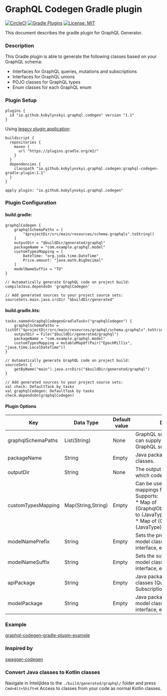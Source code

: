 # GraphQL Codegen Gradle plugin #

[![CircleCI](https://circleci.com/gh/kobylynskyi/graphql-java-codegen-gradle-plugin/tree/master.svg?style=svg)](https://circleci.com/gh/kobylynskyi/graphql-java-codegen-gradle-plugin/tree/master)
[![Gradle Plugins](https://img.shields.io/maven-metadata/v/https/plugins.gradle.org/m2/io/github/kobylynskyi/graphql/codegen/graphql-codegen-gradle-plugin/maven-metadata.xml.svg?label=gradle)](https://plugins.gradle.org/plugin/io.github.kobylynskyi.graphql.codegen)
[![License: MIT](https://img.shields.io/badge/License-MIT-yellow.svg)](https://opensource.org/licenses/MIT)

This document describes the gradle plugin for GraphQL Generator.

### Description

This Gradle plugin is able to generate the following classes based on your GraphQL schema:
* Interfaces for GraphQL queries, mutations and subscriptions
* Interfaces for GraphQL unions
* POJO classes for GraphQL types
* Enum classes for each GraphQL enum

### Plugin Setup

    plugins {
      id "io.github.kobylynskyi.graphql.codegen" version "1.1"
    }

Using [legacy plugin application](https://docs.gradle.org/current/userguide/plugins.html#sec:old_plugin_application):

    buildscript {
      repositories {
        maven {
          url "https://plugins.gradle.org/m2/"
        }
      }
      dependencies {
        classpath "io.github.kobylynskyi.graphql.codegen:graphql-codegen-gradle-plugin:1.1"
      }
    }
    
    apply plugin: "io.github.kobylynskyi.graphql.codegen"

### Plugin Configuration

#### build.gradle:

    graphqlCodegen {
        graphqlSchemaPaths = [
            "$projectDir/src/main/resources/schema.graphqls".toString()
        ]
        outputDir = "$buildDir/generated/graphql"
        packageName = "com.example.graphql.model"
        customTypesMapping = [
            DateTime: "org.joda.time.DateTime"
            Price.amount: "java.math.BigDecimal"
        ]
        modelNameSuffix = "TO"
    }
    
    // Automatically generate GraphQL code on project build:
    compileJava.dependsOn 'graphqlCodegen'
    
    // Add generated sources to your project source sets:
    sourceSets.main.java.srcDir "$buildDir/generated"

#### build.gradle.kts:

    tasks.named<GraphqlCodegenGradleTask>("graphqlCodegen") {
        graphqlSchemaPaths = listOf("$projectDir/src/main/resources/graphql/schema.graphqls".toString())
        outputDir = File("$buildDir/generated/graphql")
        packageName = "com.example.graphql.model"
        customTypesMapping = mutableMapOf(Pair("EpochMillis", "java.time.LocalDateTime"))
    }
    
    // Automatically generate GraphQL code on project build:
    sourceSets {
        getByName("main").java.srcDirs("$buildDir/generated/graphql")
    }
    
    // Add generated sources to your project source sets:
    val check: DefaultTask by tasks
    val graphqlCodegen: DefaultTask by tasks
    check.dependsOn(graphqlCodegen)    


#### Plugin Options

| Key                     | Data Type          | Default value | Description |
| ----------------------- | ------------------ | ------------- | ----------- |
| graphqlSchemaPaths      | List(String)       | None          | GraphQL schema locations. You can supply multiple paths to GraphQL schemas. |
| packageName             | String             | Empty         | Java package for generated classes. |
| outputDir               | String             | None          | The output target directory into which code will be generated. |
| customTypesMapping      | Map(String,String) | Empty         | Can be used to supply custom mappings for scalars. <br/> Supports:<br/> * Map of (GraphqlObjectName.fieldName) to (JavaType) <br/> * Map of (GraphqlType) to (JavaType) |
| modelNamePrefix         | String             | Empty         | Sets the prefix for GraphQL model classes (type, input, interface, enum, union). |
| modelNameSuffix         | String             | Empty         | Sets the suffix for GraphQL model classes (type, input, interface, enum, union). |
| apiPackage              | String             | Empty         | Java package for generated api classes (Query, Mutation, Subscription). |
| modelPackage            | String             | Empty         | Java package for generated model classes (type, input, interface, enum, union). |


### Example

[graphql-codegen-gradle-plugin-example](graphql-codegen-gradle-plugin-example)


### Inspired by

[swagger-codegen](https://github.com/swagger-api/swagger-codegen)

### Convert Java classes to Kotlin classes

Navigate in IntelijIdea to the `./build/generated/graphql/` folder and press `Cmd+Alt+Shift+K`
Access to classes from your code as normal Kotlin classes.

